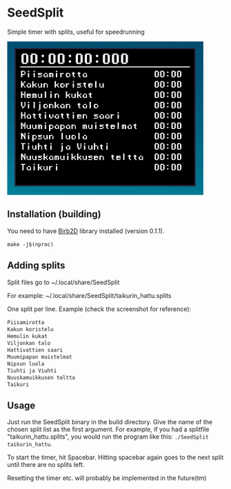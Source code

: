 # SeedSplit
Simple timer with splits, useful for speedrunning

![Screnshot](./screenshot.png)

## Installation (building)
You need to have [Birb2D](https://github.com/Toasterbirb/Birb2D) library installed (version 0.1.1).

```
make -j$(nproc)
```

## Adding splits
Split files go to ~/.local/share/SeedSplit

For example: ~/.local/share/SeedSplit/taikurin_hattu.splits

One split per line. Example (check the screenshot for reference):
```
Piisamirotta
Kakun koristelu
Hemulin kukat
Viljonkan talo
Hattivattien saari
Muumipapan muistelmat
Nipsun luola
Tiuhti ja Viuhti
Nuuskamuikkusen teltta
Taikuri
```

## Usage
Just run the SeedSplit binary in the build directory. Give the name of the chosen split list as the first argument. For example, if you had a splitfile "taikurin_hattu.splits", you would run the program like this: `./SeedSplit taikurin_hattu`.

To start the timer, hit Spacebar. Hitting spacebar again goes to the next split until there are no splits left.

Resetting the timer etc. will probably be implemented in the future(tm)
